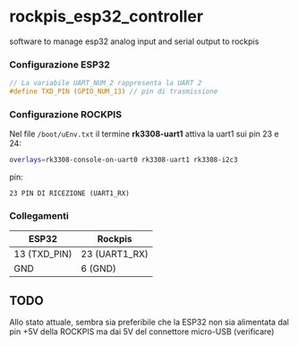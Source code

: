 # rockpis_esp32_controller

software to manage esp32 analog input and serial output to rockpis

### Configurazione ESP32

```c
// La variabile UART_NUM_2 rappresenta la UART 2
#define TXD_PIN (GPIO_NUM_13) // pin di trasmissione
```

### Configurazione ROCKPIS

Nel file `/boot/uEnv.txt` il termine **rk3308-uart1** attiva la uart1 sui pin 23 e 24:

```bash
overlays=rk3308-console-on-uart0 rk3308-uart1 rk3308-i2c3
```

pin:

```
23 PIN DI RICEZIONE (UART1_RX)
```

### Collegamenti

| ESP32        | Rockpis       |
| ------------ | ------------- |
| 13 (TXD_PIN) | 23 (UART1_RX) |
| GND          | 6 (GND)       |


## TODO
Allo stato attuale, sembra sia preferibile che la ESP32 non sia alimentata dal pin +5V della ROCKPIS ma dai 5V del connettore micro-USB (verificare)
